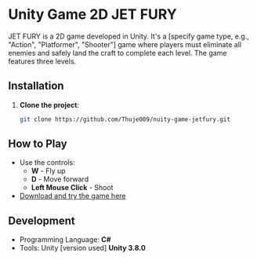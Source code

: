 # Unity Game 2D JET FURY

JET FURY is a 2D game developed in Unity. It's a [specify game type, e.g., "Action", "Platformer", "Shooter"] game where players must eliminate all enemies and safely land the craft to complete each level. The game features three levels.

## Installation

1. **Clone the project**:

   ```bash
   git clone https://github.com/Thuje009/nuity-game-jetfury.git


## How to Play

- Use the controls:
  - **W** - Fly up
  - **D** - Move forward
  - **Left Mouse Click** - Shoot
- [Download and try the game here](https://drive.google.com/file/d/1dbaXBtB_GG4rJgeNqGOTeozRDOApvlFK/view?usp=sharing)


## Development
 - Programming Language: **C#**
 - Tools: Unity [version used] **Unity 3.8.0**





